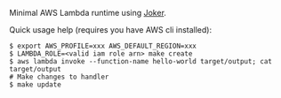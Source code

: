 Minimal AWS Lambda runtime using [Joker](https://github.com/candid82/joker).

Quick usage help (requires you have AWS cli installed):

```shell script
$ export AWS_PROFILE=xxx AWS_DEFAULT_REGION=xxx
$ LAMBDA_ROLE=<valid iam role arn> make create
$ aws lambda invoke --function-name hello-world target/output; cat target/output
# Make changes to handler
$ make update
```
